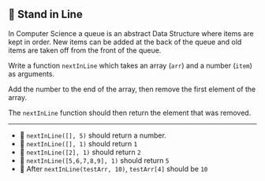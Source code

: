 🚀 Stand in Line
----------------

In Computer Science a queue is an abstract Data Structure where items are kept in order. New items can be added at the back of the queue and old items are taken off from the front of the queue.

Write a function `nextInLine` which takes an array (`arr`) and a number (`item`) as arguments.

Add the number to the end of the array, then remove the first element of the array.

The `nextInLine` function should then return the element that was removed.

* * *

*   🧪 `nextInLine([], 5)` should return a number.
*   🧪 `nextInLine([], 1)` should return `1`
*   🧪 `nextInLine([2], 1)` should return `2`
*   🧪 `nextInLine([5,6,7,8,9], 1)` should return `5`
*   🧪 After `nextInLine(testArr, 10)`, `testArr[4]` should be `10`